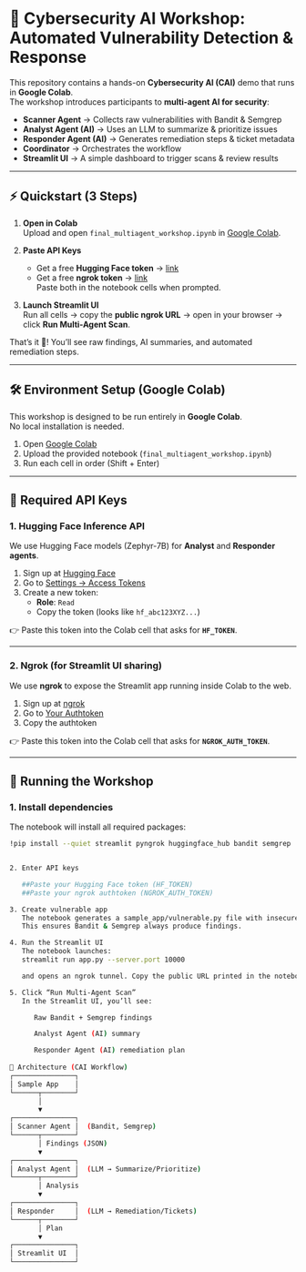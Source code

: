 # 🔐 Cybersecurity AI Workshop: Automated Vulnerability Detection & Response

This repository contains a hands-on **Cybersecurity AI (CAI)** demo that runs in **Google Colab**.  
The workshop introduces participants to **multi-agent AI for security**:

- **Scanner Agent** → Collects raw vulnerabilities with Bandit & Semgrep  
- **Analyst Agent (AI)** → Uses an LLM to summarize & prioritize issues  
- **Responder Agent (AI)** → Generates remediation steps & ticket metadata  
- **Coordinator** → Orchestrates the workflow  
- **Streamlit UI** → A simple dashboard to trigger scans & review results  

---

## ⚡ Quickstart (3 Steps)

1. **Open in Colab**  
   Upload and open `final_multiagent_workshop.ipynb` in [Google Colab](https://colab.research.google.com/).  

2. **Paste API Keys**  
   - Get a free **Hugging Face token** → [link](https://huggingface.co/settings/tokens)  
   - Get a free **ngrok token** → [link](https://dashboard.ngrok.com/get-started/your-authtoken)  
   Paste both in the notebook cells when prompted.  

3. **Launch Streamlit UI**  
   Run all cells → copy the **public ngrok URL** → open in your browser → click **Run Multi-Agent Scan**.  

That’s it 🎉! You’ll see raw findings, AI summaries, and automated remediation steps.  

---

## 🛠️ Environment Setup (Google Colab)

This workshop is designed to be run entirely in **Google Colab**.  
No local installation is needed.

1. Open [Google Colab](https://colab.research.google.com/)  
2. Upload the provided notebook (`final_multiagent_workshop.ipynb`)  
3. Run each cell in order (Shift + Enter)  

---

## 🔑 Required API Keys

### 1. Hugging Face Inference API
We use Hugging Face models (Zephyr-7B) for **Analyst** and **Responder agents**.

1. Sign up at [Hugging Face](https://huggingface.co/join)  
2. Go to [Settings → Access Tokens](https://huggingface.co/settings/tokens)  
3. Create a new token:  
   - **Role**: `Read`  
   - Copy the token (looks like `hf_abc123XYZ...`)  

👉 Paste this token into the Colab cell that asks for **`HF_TOKEN`**.

---

### 2. Ngrok (for Streamlit UI sharing)
We use **ngrok** to expose the Streamlit app running inside Colab to the web.

1. Sign up at [ngrok](https://dashboard.ngrok.com/signup)  
2. Go to [Your Authtoken](https://dashboard.ngrok.com/get-started/your-authtoken)  
3. Copy the authtoken  

👉 Paste this token into the Colab cell that asks for **`NGROK_AUTH_TOKEN`**.

---

## 🚀 Running the Workshop

### 1. Install dependencies
The notebook will install all required packages:
```bash
!pip install --quiet streamlit pyngrok huggingface_hub bandit semgrep


2. Enter API keys

   ##Paste your Hugging Face token (HF_TOKEN)
   ##Paste your ngrok authtoken (NGROK_AUTH_TOKEN)

3. Create vulnerable app
   The notebook generates a sample_app/vulnerable.py file with insecure code (hardcoded secrets, command injection).
   This ensures Bandit & Semgrep always produce findings.

4. Run the Streamlit UI
   The notebook launches:
   streamlit run app.py --server.port 10000

   and opens an ngrok tunnel. Copy the public URL printed in the notebook (e.g., https://xxxx.ngrok-free.app) and open it in     your browser.

5. Click “Run Multi-Agent Scan”
   In the Streamlit UI, you’ll see:

      Raw Bandit + Semgrep findings

      Analyst Agent (AI) summary

      Responder Agent (AI) remediation plan
   
🧩 Architecture (CAI Workflow)
┌───────────────┐
│ Sample App    │
└──────┬────────┘
       │
       ▼
┌───────────────┐
│ Scanner Agent │  (Bandit, Semgrep)
└──────┬────────┘
       │ Findings (JSON)
       ▼
┌───────────────┐
│ Analyst Agent │  (LLM → Summarize/Prioritize)
└──────┬────────┘
       │ Analysis
       ▼
┌───────────────┐
│ Responder     │  (LLM → Remediation/Tickets)
└──────┬────────┘
       │ Plan
       ▼
┌───────────────┐
│ Streamlit UI  │
└───────────────┘

